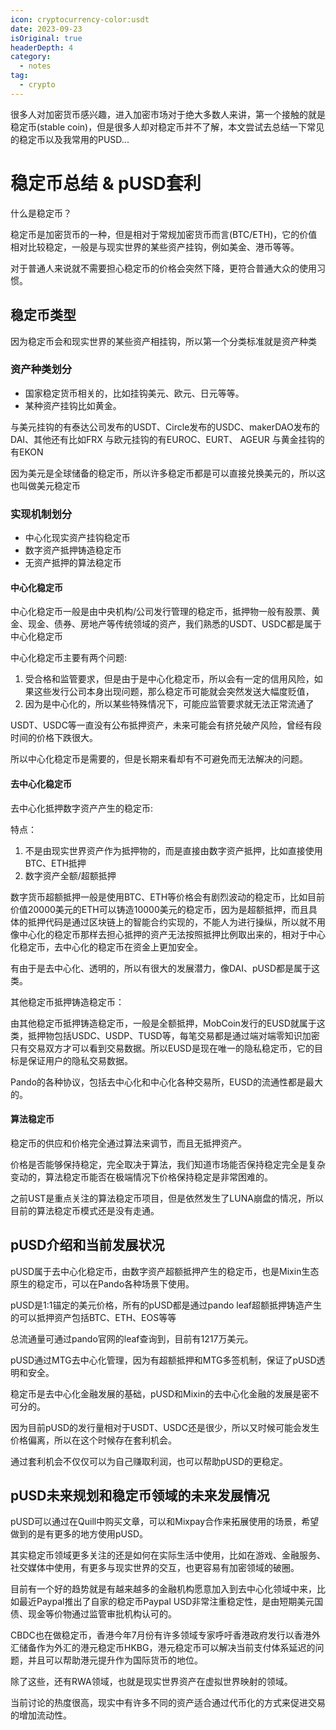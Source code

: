 ```yaml
---
icon: cryptocurrency-color:usdt
date: 2023-09-23
isOriginal: true
headerDepth: 4
category:
  - notes
tag:
  - crypto
---
```


很多人对加密货币感兴趣，进入加密市场对于绝大多数人来讲，第一个接触的就是稳定币(stable coin)，但是很多人却对稳定币并不了解，本文尝试去总结一下常见的稳定币以及我常用的PUSD...

<!-- more -->

# 稳定币总结 & pUSD套利

什么是稳定币？

稳定币是加密货币的一种，但是相对于常规加密货币而言(BTC/ETH)，它的价值相对比较稳定，一般是与现实世界的某些资产挂钩，例如美金、港币等等。

对于普通人来说就不需要担心稳定币的价格会突然下降，更符合普通大众的使用习惯。

## 稳定币类型

因为稳定币会和现实世界的某些资产相挂钩，所以第一个分类标准就是资产种类

### 资产种类划分

- 国家稳定货币相关的，比如挂钩美元、欧元、日元等等。
- 某种资产挂钩比如黄金。


与美元挂钩的有泰达公司发布的USDT、Circle发布的USDC、makerDAO发布的DAI、其他还有比如FRX
与欧元挂钩的有EUROC、EURT、 AGEUR
与黄金挂钩的有EKON

因为美元是全球储备的稳定币，所以许多稳定币都是可以直接兑换美元的，所以这也叫做美元稳定币

### 实现机制划分

- 中心化现实资产挂钩稳定币
- 数字资产抵押铸造稳定币
- 无资产抵押的算法稳定币

#### 中心化稳定币

中心化稳定币一般是由中央机构/公司发行管理的稳定币，抵押物一般有股票、黄金、现金、债券、房地产等传统领域的资产，我们熟悉的USDT、USDC都是属于中心化稳定币

中心化稳定币主要有两个问题:
1. 受合格和监管要求，但是由于是中心化稳定币，所以会有一定的信用风险，如果这些发行公司本身出现问题，那么稳定币可能就会突然发送大幅度贬值，
2. 因为是中心化的，所以某些特殊情况下，可能应监管要求就无法正常流通了

USDT、USDC等一直没有公布抵押资产，未来可能会有挤兑破产风险，曾经有段时间的价格下跌很大。

所以中心化稳定币是需要的，但是长期来看却有不可避免而无法解决的问题。

#### 去中心化稳定币

去中心化抵押数字资产产生的稳定币:

特点：
1. 不是由现实世界资产作为抵押物的，而是直接由数字资产抵押，比如直接使用BTC、ETH抵押
2. 数字资产全额/超额抵押

数字货币超额抵押一般是使用BTC、ETH等价格会有剧烈波动的稳定币，比如目前价值20000美元的ETH可以铸造10000美元的稳定币，因为是超额抵押，而且具体的抵押代码是通过区块链上的智能合约实现的，不能人为进行操纵，所以就不用像中心化的稳定币那样去担心抵押的资产无法按照抵押比例取出来的，相对于中心化稳定币，去中心化的稳定币在资金上更加安全。

有由于是去中心化、透明的，所以有很大的发展潜力，像DAI、pUSD都是属于这类。

其他稳定币抵押铸造稳定币：

由其他稳定币抵押铸造稳定币，一般是全额抵押，MobCoin发行的EUSD就属于这类，抵押物包括USDC、USDP、TUSD等，每笔交易都是通过端对端零知识加密只有交易双方才可以看到交易数据。所以EUSD是现在唯一的隐私稳定币，它的目标是保证用户的隐私交易数据。

Pando的各种协议，包括去中心化和中心化各种交易所，EUSD的流通性都是最大的。

#### 算法稳定币

稳定币的供应和价格完全通过算法来调节，而且无抵押资产。

价格是否能够保持稳定，完全取决于算法，我们知道市场能否保持稳定完全是复杂变动的，算法稳定币能否在极端情况下价格保持稳定是非常困难的。

之前UST是重点关注的算法稳定币项目，但是依然发生了LUNA崩盘的情况，所以目前的算法稳定币模式还是没有走通。

## pUSD介绍和当前发展状况

pUSD属于去中心化稳定币，由数字资产超额抵押产生的稳定币，也是Mixin生态原生的稳定币，可以在Pando各种场景下使用。

pUSD是1:1锚定的美元价格，所有的pUSD都是通过pando leaf超额抵押铸造产生的可以抵押资产包括BTC、ETH、EOS等等

总流通量可通过pando官网的leaf查询到，目前有1217万美元。

pUSD通过MTG去中心化管理，因为有超额抵押和MTG多签机制，保证了pUSD透明和安全。

稳定币是去中心化金融发展的基础，pUSD和Mixin的去中心化金融的发展是密不可分的。

因为目前pUSD的发行量相对于USDT、USDC还是很少，所以又时候可能会发生价格偏离，所以在这个时候存在套利机会。

通过套利机会不仅仅可以为自己赚取利润，也可以帮助pUSD的更稳定。

## pUSD未来规划和稳定币领域的未来发展情况

pUSD可以通过在Quill中购买文章，可以和Mixpay合作来拓展使用的场景，希望做到的是有更多的地方使用pUSD。 

其实稳定币领域更多关注的还是如何在实际生活中使用，比如在游戏、金融服务、社交媒体中使用，有更多与现实世界的交互，也更容易有加密领域的破圈。

目前有一个好的趋势就是有越来越多的金融机构愿意加入到去中心化领域中来，比如最近Paypal推出了自家的稳定币Paypal USD非常注重稳定性，是由短期美元国债、现金等价物通过监管审批机构认可的。

CBDC也在做稳定币，香港今年7月份有许多领域专家呼吁香港政府发行以香港外汇储备作为外汇的港元稳定币HKBG，港元稳定币可以解决当前支付体系延迟的问题，并且可以帮助港元提升作为国际货币的地位。

除了这些，还有RWA领域，也就是现实世界资产在虚拟世界映射的领域。

当前讨论的热度很高，现实中有许多不同的资产适合通过代币化的方式来促进交易的增加流动性。
